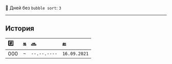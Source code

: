 🤡 Дней без `bubble sort`: `3`

---

## История
| #️⃣ | 🔛 | 🔜 | 🔚 |
| :--- | :---: | :--- | :--- |
| 000 | `~` | `--.--.----` | `16.09.2021` |

[comment]: <> (| 001 | `3` | `16.09.2021` | `...` |)